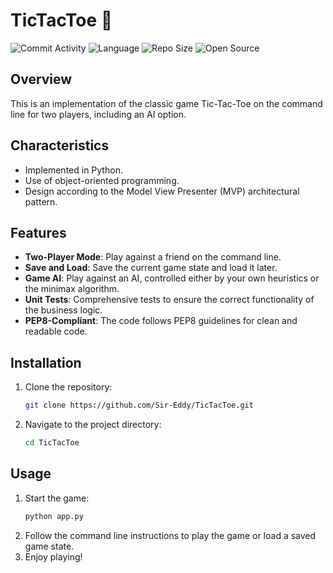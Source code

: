 # TicTacToe 🐍

![Commit Activity](https://img.shields.io/github/commit-activity/w/Sir-Eddy/TicTacToe)
![Language](https://img.shields.io/github/languages/top/Sir-Eddy/TicTacToe?color=green)
![Repo Size](https://img.shields.io/github/repo-size/Sir-Eddy/TicTacToe)
![Open Source](https://img.shields.io/badge/Open%20Source-%E2%9D%A4-red)

## Overview
This is an implementation of the classic game Tic-Tac-Toe on the command line for two players, including an AI option.

## Characteristics
- Implemented in Python.
- Use of object-oriented programming.
- Design according to the Model View Presenter (MVP) architectural pattern.

## Features
- **Two-Player Mode**: Play against a friend on the command line.
- **Save and Load**: Save the current game state and load it later.
- **Game AI**: Play against an AI, controlled either by your own heuristics or the minimax algorithm.
- **Unit Tests**: Comprehensive tests to ensure the correct functionality of the business logic.
- **PEP8-Compliant**: The code follows PEP8 guidelines for clean and readable code.

## Installation
1. Clone the repository:
    ```sh
    git clone https://github.com/Sir-Eddy/TicTacToe.git
    ```
2. Navigate to the project directory:
    ```sh
    cd TicTacToe
    ```

## Usage
1. Start the game:
    ```sh
    python app.py
    ```
2. Follow the command line instructions to play the game or load a saved game state.
3. Enjoy playing!

